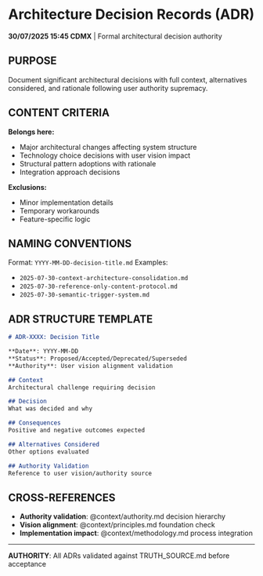 # Architecture Decision Records (ADR)

**30/07/2025 15:45 CDMX** | Formal architectural decision authority

## PURPOSE
Document significant architectural decisions with full context, alternatives considered, and rationale following user authority supremacy.

## CONTENT CRITERIA
**Belongs here:**
- Major architectural changes affecting system structure
- Technology choice decisions with user vision impact
- Structural pattern adoptions with rationale
- Integration approach decisions

**Exclusions:**
- Minor implementation details
- Temporary workarounds
- Feature-specific logic

## NAMING CONVENTIONS
Format: `YYYY-MM-DD-decision-title.md`
Examples:
- `2025-07-30-context-architecture-consolidation.md`
- `2025-07-30-reference-only-content-protocol.md`
- `2025-07-30-semantic-trigger-system.md`

## ADR STRUCTURE TEMPLATE
```markdown
# ADR-XXXX: Decision Title

**Date**: YYYY-MM-DD
**Status**: Proposed/Accepted/Deprecated/Superseded
**Authority**: User vision alignment validation

## Context
Architectural challenge requiring decision

## Decision
What was decided and why

## Consequences
Positive and negative outcomes expected

## Alternatives Considered
Other options evaluated

## Authority Validation
Reference to user vision/authority source
```

## CROSS-REFERENCES
- **Authority validation**: @context/authority.md decision hierarchy
- **Vision alignment**: @context/principles.md foundation check
- **Implementation impact**: @context/methodology.md process integration

---
**AUTHORITY**: All ADRs validated against TRUTH_SOURCE.md before acceptance